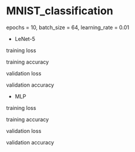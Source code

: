 # MNIST_classification
epochs = 10,
batch_size = 64,
learning_rate = 0.01



- LeNet-5

training loss

training accuracy

validation loss 

validation accuracy


- MLP

training loss 

training accuracy

validation loss 

validation accuracy
